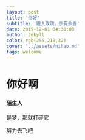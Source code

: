 ```yaml
---
layout: post
title: '你好'
subtitle: '赠人玫瑰，手有余香'
date: 2019-12-01 04:30:00
author: Jekyll
color: rgb(255,210,32)
cover: '../assets/nihao.md'
tags: welcome
---
```


# 你好啊

#### 陌生人

是梦，那就打碎它

努力去飞吧
